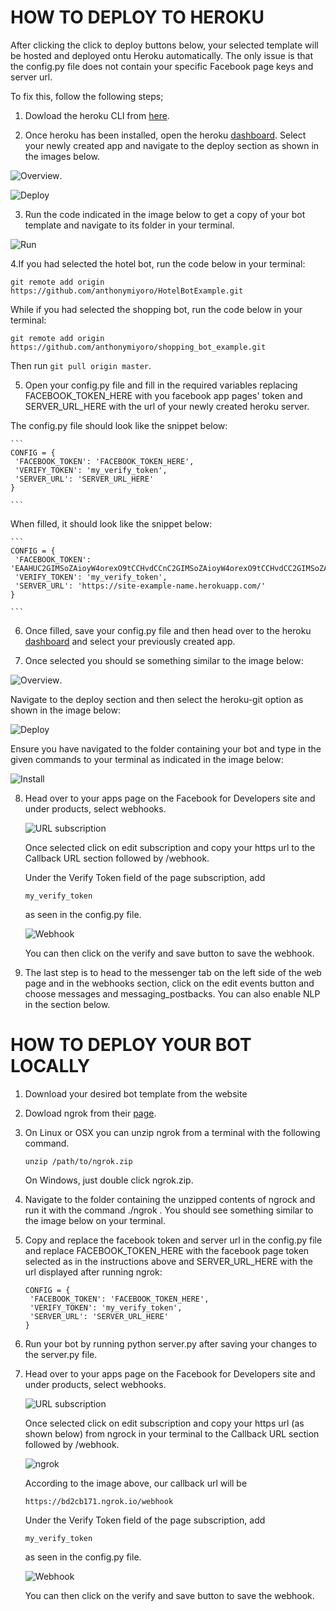 # HOW TO DEPLOY TO HEROKU 

After clicking the click to deploy buttons below, your selected template will be hosted and deployed ontu Heroku automatically. The only issue is that the config.py file does not contain your specific Facebook page keys and server url.

To fix this, follow the following steps;

1. Dowload the heroku CLI from [here](https://devcenter.heroku.com/articles/heroku-cli). 

2. Once heroku has been installed, open the heroku [dashboard](https://dashboard.heroku.com/apps).
Select your newly created app and navigate to the deploy section as shown in the images below.

![Overview](https://github.com/anthonymiyoro/Bot-Builder-Site/blob/master/images/overview.png "").


![Deploy](https://github.com/anthonymiyoro/Bot-Builder-Site/blob/master/images/deploy.png "")

3. Run the code indicated in the image below to get a copy of your bot template and navigate to its folder in your terminal.

![Run](https://github.com/anthonymiyoro/Bot-Builder-Site/blob/master/images/install-amended.png "")

4.If you had selected the hotel bot, run the code below in your terminal:

```
git remote add origin https://github.com/anthonymiyoro/HotelBotExample.git

```

While if you had selected the shopping bot, run the code below in your terminal:

```
git remote add origin https://github.com/anthonymiyoro/shopping_bot_example.git

```

Then run ``` git pull origin master ```.

5. Open your config.py file and fill in the required variables replacing FACEBOOK_TOKEN_HERE with you facebook app pages' token and SERVER_URL_HERE with the url of your newly created heroku server.

The config.py file should look like the snippet below:

	```
	CONFIG = {
     'FACEBOOK_TOKEN': 'FACEBOOK_TOKEN_HERE',
     'VERIFY_TOKEN': 'my_verify_token',
     'SERVER_URL': 'SERVER_URL_HERE'
 	}

	```

When filled, it should look like the snippet below:

	```
	CONFIG = {
     'FACEBOOK_TOKEN': 'EAAHUC2GIMSoZAioyW4orexO9tCCHvdCCnC2GIMSoZAioyW4orexO9tCCHvdCC2GIMSoZAioyW4orexO9tCCHvdCLF1mFlnqC2GIMSoZAioyW4orexO9tCCHvdCxdLF1mFlnqC2GIMSoZAioyW4orexO9tCCHvdC',
     'VERIFY_TOKEN': 'my_verify_token',
     'SERVER_URL': 'https://site-example-name.herokuapp.com/'
 	}
 	
	```


6. Once filled, save your config.py file and then head over to the heroku [dashboard](https://dashboard.heroku.com/apps) and select your previously created app. 

7. Once selected you should se something similar to the image below: 

![Overview](https://github.com/anthonymiyoro/Bot-Builder-Site/blob/master/images/overview.png "").

Navigate to the deploy section and then select the heroku-git option as shown in the image below:

![Deploy](https://github.com/anthonymiyoro/Bot-Builder-Site/blob/master/images/deploy.png "")

Ensure you have navigated to the folder containing your bot and type in the given commands to your terminal as indicated in the image below:

![Install](https://github.com/anthonymiyoro/Bot-Builder-Site/blob/master/images/install.png "")

8. Head over to your apps page on the Facebook for Developers site and under products, select webhooks.

	![URL subscription](https://github.com/anthonymiyoro/Bot-Builder-Site/blob/master/images/subscription.png "")

	Once selected click on edit subscription and copy your https url to the Callback URL section followed by /webhook. 
	
	Under the Verify Token field of the page subscription, add 
	```
	my_verify_token

	```
	as seen in the config.py file. 
	
	![Webhook](https://github.com/anthonymiyoro/Bot-Builder-Site/blob/master/images/webhook.png "")
	
	You can then click on the verify and save button to save the webhook.
	
9. The last step is to head to the messenger tab on the left side of the web page and in the webhooks section, click on the edit events button and choose messages and messaging_postbacks. You can also enable NLP in the section below.




# HOW TO DEPLOY YOUR BOT LOCALLY

1. Download your desired bot template from the website

2. Dowload ngrok from their [page](https://ngrok.com/download).

3. On Linux or OSX you can unzip ngrok from a terminal with the following command. 

	```
	unzip /path/to/ngrok.zip

	```
	On Windows, just double click ngrok.zip.

4. Navigate to the folder containing the unzipped contents of ngrock and run it with the command ./ngrok . You should see something similar to the image below on your terminal.

5. Copy and replace the facebook token and server url in the config.py file and replace FACEBOOK_TOKEN_HERE with the facebook page token selected as in the instructions above and SERVER_URL_HERE with the url displayed after running ngrok:

	```
	CONFIG = {
     'FACEBOOK_TOKEN': 'FACEBOOK_TOKEN_HERE',
     'VERIFY_TOKEN': 'my_verify_token',
     'SERVER_URL': 'SERVER_URL_HERE'
 	}

	```

6. Run your bot by running python server.py after saving your changes to the server.py file. 

7. Head over to your apps page on the Facebook for Developers site and under products, select webhooks.

	![URL subscription](https://github.com/anthonymiyoro/Bot-Builder-Site/blob/master/images/subscription.png "")

	Once selected click on edit subscription and copy your https url (as shown below) from ngrock in your terminal to the Callback URL section followed by /webhook. 
	
	![ngrok](https://cdn-images-1.medium.com/max/1600/1*LtnvanCk2-ZVJY1kA0cMfQ.png "")
	
	According to the image above, our callback url will be 

	```
	https://bd2cb171.ngrok.io/webhook

	```
	Under the Verify Token field of the page subscription, add 
	```
	my_verify_token

	```
	as seen in the config.py file. 
	
	![Webhook](https://github.com/anthonymiyoro/Bot-Builder-Site/blob/master/images/webhook.png "")
	
	You can then click on the verify and save button to save the webhook.






